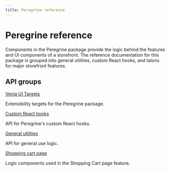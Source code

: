 ```yaml
---
title: Peregrine reference
---
```


# Peregrine reference

Components in the Peregrine package provide the logic behind the features and UI components of a storefront.
The reference documentation for this package is grouped into general utilities, custom React hooks, and talons for major storefront features.

<DiscoverBlock width="100%" slots="heading, link, text"/>

## API groups

[Venia UI Targets](/api/peregrine/targets/)

Extensibility targets for the Peregrine package.

<DiscoverBlock width="100%" slots="link, text"/>

[Custom React hooks](/api/peregrine/hooks/)

API for Peregrine's custom React hooks.

<DiscoverBlock width="100%" slots="link, text"/>

[General utilities](/api/peregrine/components-and-utilities/)

API for general use logic.

<DiscoverBlock width="100%" slots="link, text"/>

[Shopping cart page](/api/peregrine/talons/CartPage/)

Logic components used in the Shopping Cart page feature.
